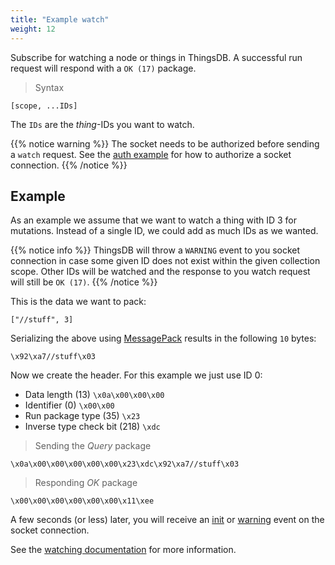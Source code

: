 ```yaml
---
title: "Example watch"
weight: 12
---
```


Subscribe for watching a node or things in ThingsDB. A successful run request will respond with a `OK (17)` package.

> Syntax

```
[scope, ...IDs]
```

The `IDs` are the *thing*-IDs you want to watch.

{{% notice warning %}}
The socket needs to be authorized before sending a `watch` request.
See the [auth example](../auth) for how to authorize a socket connection.
{{% /notice %}}

## Example

As an example we assume that we want to watch a thing with ID 3 for mutations. Instead of a single ID, we could add as much IDs as we wanted.

{{% notice info %}}
ThingsDB will throw a `WARNING` event to you socket connection in case some given ID does not exist within the given collection scope.
Other IDs will be watched and the response to you watch request will still be `OK (17)`.
{{% /notice %}}

This is the data we want to pack:

`["//stuff", 3]`

Serializing the above using [MessagePack](https://msgpack.org) results in the following `10` bytes:

`\x92\xa7//stuff\x03`

Now we create the header. For this example we just use ID 0:

- Data length (13) `\x0a\x00\x00\x00`
- Identifier (0) `\x00\x00`
- Run package type (35) `\x23`
- Inverse type check bit (218) `\xdc`


> Sending the *Query* package

```
\x0a\x00\x00\x00\x00\x00\x23\xdc\x92\xa7//stuff\x03
```

> Responding *OK* package

```
\x00\x00\x00\x00\x00\x00\x11\xee
```

A few seconds (or less) later, you will receive an [init](../../../watching/on-init) or [warning](../../../watching/warning) event on the socket connection.

See the [watching documentation](../../../watching) for more information.

